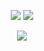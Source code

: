 <p align="center">
	<tr>
		<td align="center" style="padding=0;width=50%;"> <img src="https://github-readme-stats.vercel.app/api/top-langs/?username=ttwizz&title_color=4F8CC9&text_color=9f9f9f&show_icons=true&bg_color=00000000&hide_border=true&icon_color=4F8CC9&hide_title=true&enable_animations=true" /> </td>
		<td align="center" style="padding=0;width=50%;"> <img src="https://github-readme-stats.vercel.app/api/?username=ttwizz&title_color=4F8CC9&text_color=9f9f9f&show_icons=true&bg_color=00000000&hide_border=true&icon_color=4F8CC9&enable_animations=true" /> </td>
	</tr>
</p>

<p align="center">
	<tr>
		<td align="center" style="padding=0;width=50%;"> <img src="https://github-readme-streak-stats.herokuapp.com?user=ttwizz&theme=tokyonight_duo&date_format=M%20j%5B%2C%20Y%5D" /> </td>
	</tr>
</p>
